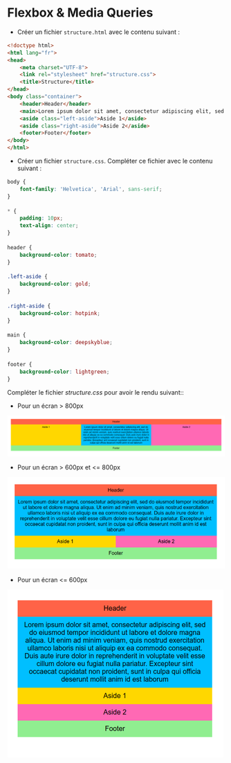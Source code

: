 # Flexbox & Media Queries

* Créer un fichier `structure.html` avec le contenu suivant :

```html
<!doctype html>
<html lang="fr">
<head>
    <meta charset="UTF-8">
    <link rel="stylesheet" href="structure.css">
    <title>Structure</title>
</head>
<body class="container">
    <header>Header</header>
    <main>Lorem ipsum dolor sit amet, consectetur adipiscing elit, sed do eiusmod tempor incididunt ut labore et dolore magna aliqua. Ut enim ad minim veniam, quis nostrud exercitation ullamco laboris nisi ut aliquip ex ea commodo consequat. Duis aute irure dolor in reprehenderit in voluptate velit esse cillum dolore eu fugiat nulla pariatur. Excepteur sint occaecat cupidatat non proident, sunt in culpa qui officia deserunt mollit anim id est laborum</main>
    <aside class="left-aside">Aside 1</aside>
    <aside class="right-aside">Aside 2</aside>
    <footer>Footer</footer>
</body>
</html>
```

* Créer un fichier `structure.css`. Compléter ce fichier avec le contenu suivant :

```css
body {
    font-family: 'Helvetica', 'Arial', sans-serif;
}

* {
    padding: 10px;
    text-align: center;
}

header {
    background-color: tomato;
}

.left-aside {
    background-color: gold;
}

.right-aside {
    background-color: hotpink;
}

main {
    background-color: deepskyblue;
}

footer {
    background-color: lightgreen;
}
```

Compléter le fichier _structure.css_ pour avoir le rendu suivant::

* Pour un écran > 800px

![](images/css-04.png)

* Pour un écran > 600px et <= 800px

![](images/css-05.png)

* Pour un écran <= 600px

![](images/css-06.png)